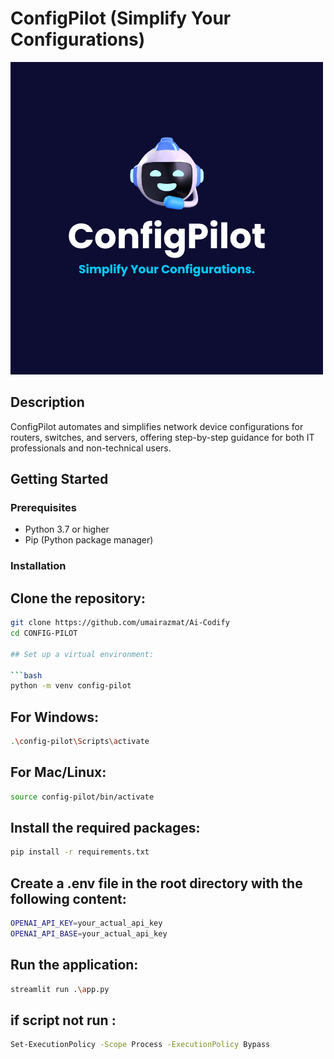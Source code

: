 # ConfigPilot (Simplify Your Configurations)

<img src="/public/Config Pilot Logo.png" >

## Description

ConfigPilot automates and simplifies network device configurations for routers, switches, and servers, offering step-by-step guidance for both IT professionals and non-technical users.

## Getting Started

### Prerequisites

- Python 3.7 or higher
- Pip (Python package manager)

### Installation

## Clone the repository:

````bash
git clone https://github.com/umairazmat/Ai-Codify
cd CONFIG-PILOT

## Set up a virtual environment:

```bash
python -m venv config-pilot
````

## For Windows:

```bash
.\config-pilot\Scripts\activate
```

## For Mac/Linux:

```bash
source config-pilot/bin/activate
```

## Install the required packages:

```bash
pip install -r requirements.txt
```

## Create a .env file in the root directory with the following content:

```bash
OPENAI_API_KEY=your_actual_api_key
OPENAI_API_BASE=your_actual_api_key
```

## Run the application:

```bash
streamlit run .\app.py
```

## if script not run :

```bash
Set-ExecutionPolicy -Scope Process -ExecutionPolicy Bypass
```
